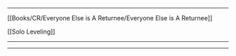 
----

[[Books/CR/Everyone Else is A Returnee/Everyone Else is A Returnee]]

[[Solo Leveling]]

---



---
